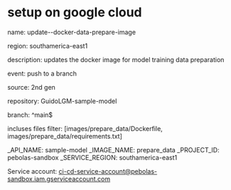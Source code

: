 # setup on google cloud

name: update--docker-data-prepare-image

region: southamerica-east1

description: updates the docker image for model training data preparation

event: push to a branch

source: 2nd gen

repository: GuidoLGM-sample-model

branch: ^main$

incluses files filter: [images/prepare_data/Dockerfile, images/prepare_data/requirements.txt]


_API_NAME: sample-model
_IMAGE_NAME: prepare_data
_PROJECT_ID: pebolas-sandbox
_SERVICE_REGION: southamerica-east1


Service account: ci-cd-service-account@pebolas-sandbox.iam.gserviceaccount.com
